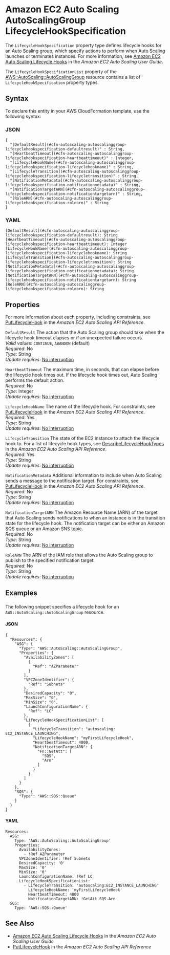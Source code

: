 # Amazon EC2 Auto Scaling AutoScalingGroup LifecycleHookSpecification<a name="aws-properties-autoscaling-autoscalinggroup-lifecyclehookspecification"></a>

<a name="aws-properties-autoscaling-autoscalinggroup-lifecyclehookspecification-description"></a>The `LifecycleHookSpecification` property type defines lifecycle hooks for an Auto Scaling group, which specify actions to perform when Auto Scaling launches or terminates instances\. For more information, see [ Amazon EC2 Auto Scaling Lifecycle Hooks](https://docs.aws.amazon.com/autoscaling/ec2/userguide/lifecycle-hooks.html) in the *Amazon EC2 Auto Scaling User Guide*\.

<a name="aws-properties-autoscaling-autoscalinggroup-lifecyclehookspecification-inheritance"></a> The `LifecycleHookSpecificationList` property of the [AWS::AutoScaling::AutoScalingGroup](aws-properties-as-group.md) resource contains a list of `LifecycleHookSpecification` property types\.

## Syntax<a name="aws-properties-autoscaling-autoscalinggroup-lifecyclehookspecification-syntax"></a>

To declare this entity in your AWS CloudFormation template, use the following syntax:

### JSON<a name="aws-properties-autoscaling-autoscalinggroup-lifecyclehookspecification-syntax.json"></a>

```
{
  "[DefaultResult](#cfn-autoscaling-autoscalinggroup-lifecyclehookspecification-defaultresult)" : String,
  "[HeartbeatTimeout](#cfn-autoscaling-autoscalinggroup-lifecyclehookspecification-heartbeattimeout)" : Integer,
  "[LifecycleHookName](#cfn-autoscaling-autoscalinggroup-lifecyclehookspecification-lifecyclehookname)" : String,
  "[LifecycleTransition](#cfn-autoscaling-autoscalinggroup-lifecyclehookspecification-lifecycletransition)" : String,
  "[NotificationMetadata](#cfn-autoscaling-autoscalinggroup-lifecyclehookspecification-notificationmetadata)" : String,
  "[NotificationTargetARN](#cfn-autoscaling-autoscalinggroup-lifecyclehookspecification-notificationtargetarn)" : String,
  "[RoleARN](#cfn-autoscaling-autoscalinggroup-lifecyclehookspecification-rolearn)" : String
}
```

### YAML<a name="aws-properties-autoscaling-autoscalinggroup-lifecyclehookspecification-syntax.yaml"></a>

```
[DefaultResult](#cfn-autoscaling-autoscalinggroup-lifecyclehookspecification-defaultresult): String
[HeartbeatTimeout](#cfn-autoscaling-autoscalinggroup-lifecyclehookspecification-heartbeattimeout): Integer
[LifecycleHookName](#cfn-autoscaling-autoscalinggroup-lifecyclehookspecification-lifecyclehookname): String
[LifecycleTransition](#cfn-autoscaling-autoscalinggroup-lifecyclehookspecification-lifecycletransition): String
[NotificationMetadata](#cfn-autoscaling-autoscalinggroup-lifecyclehookspecification-notificationmetadata): String
[NotificationTargetARN](#cfn-autoscaling-autoscalinggroup-lifecyclehookspecification-notificationtargetarn): String
[RoleARN](#cfn-autoscaling-autoscalinggroup-lifecyclehookspecification-rolearn): String
```

## Properties<a name="aws-properties-autoscaling-autoscalinggroup-lifecyclehookspecification-properties"></a>

For more information about each property, including constraints, see [PutLifecycleHook](https://docs.aws.amazon.com/autoscaling/ec2/APIReference/API_PutLifecycleHook.html) in the *Amazon EC2 Auto Scaling API Reference*\.

`DefaultResult`  <a name="cfn-autoscaling-autoscalinggroup-lifecyclehookspecification-defaultresult"></a>
The action that the Auto Scaling group should take when the lifecycle hook timeout elapses or if an unexpected failure occurs\.  
*Valid values*: `CONTINUE`, `ABANDON` \(default\)  
 *Required*: No  
 *Type*: String  
 *Update requires*: [No interruption](using-cfn-updating-stacks-update-behaviors.md#update-no-interrupt) 

`HeartbeatTimeout`  <a name="cfn-autoscaling-autoscalinggroup-lifecyclehookspecification-heartbeattimeout"></a>
The maximum time, in seconds, that can elapse before the lifecycle hook times out\. If the lifecycle hook times out, Auto Scaling performs the default action\.  
 *Required*: No  
 *Type*: Integer  
 *Update requires*: [No interruption](using-cfn-updating-stacks-update-behaviors.md#update-no-interrupt) 

`LifecycleHookName`  <a name="cfn-autoscaling-autoscalinggroup-lifecyclehookspecification-lifecyclehookname"></a>
The name of the lifecycle hook\. For constraints, see [ PutLifecycleHook](https://docs.aws.amazon.com/autoscaling/ec2/APIReference/API_PutLifecycleHook.html) in the *Amazon EC2 Auto Scaling API Reference*\.  
 *Required*: Yes  
 *Type*: String  
 *Update requires*: [No interruption](using-cfn-updating-stacks-update-behaviors.md#update-no-interrupt) 

`LifecycleTransition`  <a name="cfn-autoscaling-autoscalinggroup-lifecyclehookspecification-lifecycletransition"></a>
The state of the EC2 instance to attach the lifecycle hook to\. For a list of lifecycle hook types, see [ DescribeLifecycleHookTypes](https://docs.aws.amazon.com/autoscaling/ec2/APIReference/API_DescribeLifecycleHookTypes.html) in the *Amazon EC2 Auto Scaling API Reference*\.  
 *Required*: Yes  
 *Type*: String  
 *Update requires*: [No interruption](using-cfn-updating-stacks-update-behaviors.md#update-no-interrupt) 

`NotificationMetadata`  <a name="cfn-autoscaling-autoscalinggroup-lifecyclehookspecification-notificationmetadata"></a>
Additional information to include when Auto Scaling sends a message to the notification target\. For constraints, see [ PutLifecycleHook](https://docs.aws.amazon.com/autoscaling/ec2/APIReference/API_PutLifecycleHook.html) in the *Amazon EC2 Auto Scaling API Reference*\.  
 *Required*: No  
 *Type*: String  
 *Update requires*: [No interruption](using-cfn-updating-stacks-update-behaviors.md#update-no-interrupt) 

`NotificationTargetARN`  <a name="cfn-autoscaling-autoscalinggroup-lifecyclehookspecification-notificationtargetarn"></a>
The Amazon Resource Name \(ARN\) of the target that Auto Scaling sends notifications to when an instance is in the transition state for the lifecycle hook\. The notification target can be either an Amazon SQS queue or an Amazon SNS topic\.  
 *Required*: No  
 *Type*: String  
 *Update requires*: [No interruption](using-cfn-updating-stacks-update-behaviors.md#update-no-interrupt) 

`RoleARN`  <a name="cfn-autoscaling-autoscalinggroup-lifecyclehookspecification-rolearn"></a>
The ARN of the IAM role that allows the Auto Scaling group to publish to the specified notification target\.  
 *Required*: No  
 *Type*: String  
 *Update requires*: [No interruption](using-cfn-updating-stacks-update-behaviors.md#update-no-interrupt) 

## Examples<a name="aws-properties-autoscaling-autoscalinggroup-lifecyclehookspecification-examples"></a>

### <a name="aws-properties-autoscaling-autoscalinggroup-lifecyclehookspecification-example1"></a>

The following snippet specifies a lifecycle hook for an `AWS::AutoScaling::AutoScalingGroup` resource\.

#### JSON<a name="aws-properties-autoscaling-autoscalinggroup-lifecyclehookspecification-example1.json"></a>

```
{
  "Resources": {
    "ASG": {
      "Type": "AWS::AutoScaling::AutoScalingGroup",
      "Properties": {
        "AvailabilityZones": [
          {
            "Ref": "AZParameter"
          }
        ],
        "VPCZoneIdentifier": {
          "Ref": "Subnets"
        },
        "DesiredCapacity": "0",
        "MaxSize": "0",
        "MinSize": "0",
        "LaunchConfigurationName": {
          "Ref": "LC"
        },
        "LifecycleHookSpecificationList": [
          {
            "LifecycleTransition": "autoscaling: EC2_INSTANCE_LAUNCHING",
            "LifecycleHookName": "myFirstLifecycleHook",
            "HeartbeatTimeout": 4800,
            "NotificationTargetARN": {
              "Fn::GetAtt": [
                "SQS",
                "Arn"
              ]
            }
          }
        ]
      }
    },
    "SQS": {
      "Type": "AWS::SQS::Queue"
    }
  }
}
```

#### YAML<a name="aws-properties-autoscaling-autoscalinggroup-lifecyclehookspecification-example1.yaml"></a>

```
Resources:
  ASG:
    Type: 'AWS::AutoScaling::AutoScalingGroup'
    Properties:
      AvailabilityZones:
        - !Ref AZParameter
      VPCZoneIdentifier: !Ref Subnets
      DesiredCapacity: '0'
      MaxSize: '0'
      MinSize: '0'
      LaunchConfigurationName: !Ref LC
      LifecycleHookSpecificationList:
        - LifecycleTransition: 'autoscaling:EC2_INSTANCE_LAUNCHING'
          LifecycleHookName: 'myFirstLifecycleHook'
          HeartbeatTimeout: 4800
          NotificationTargetARN: !GetAtt SQS.Arn
  SQS:
    Type: 'AWS::SQS::Queue'
```

## See Also<a name="aws-properties-autoscaling-autoscalinggroup-lifecyclehookspecification-seealso"></a>
+ [ Amazon EC2 Auto Scaling Lifecycle Hooks](https://docs.aws.amazon.com/autoscaling/ec2/userguide/lifecycle-hooks.html) in the *Amazon EC2 Auto Scaling User Guide*
+ [ PutLifecycleHook](https://docs.aws.amazon.com/autoscaling/ec2/APIReference/API_PutLifecycleHook.html) in the *Amazon EC2 Auto Scaling API Reference*